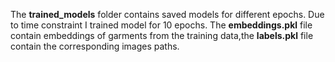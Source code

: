 The **trained_models** folder contains saved models for different epochs. Due to time constraint I trained model for 10 epochs.
The **embeddings.pkl** file contain embeddings of garments from the training data,the **labels.pkl** file contain the corresponding images paths.